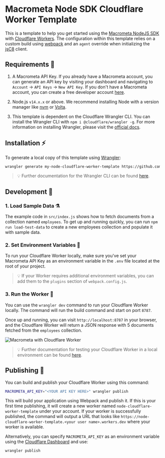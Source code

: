 # Macrometa Node SDK Cloudflare Worker Template

This is a template to help you get started using the [Macrometa NodeJS SDK](https://www.npmjs.com/package/jsc8) with [Cloudflare Workers](https://workers.cloudflare.com/). The configuration within this template relies on a custom build using [webpack](https://webpack.js.org/) and an `agent` override when initializing the [jsC8](https://github.com/macrometacorp/jsC8) client.

## Requirements 🥁

1. A Macrometa API Key. If you already have a Macrometa account, you can generate an API key by visiting your dashboard and navigating to `Account` → `API Keys` → `New API Key`. If you don't have a Macrometa account, you can create a free developer account [here](https://auth.paas.macrometa.io/signup).

2. Node.js `v14.x.x` or above. We recommend installing Node with a version manager like [nvm](https://github.com/nvm-sh/nvm#installing-and-updating) or [Volta](https://volta.sh/). 

3. This template is dependent on the Cloudflare Wrangler CLI. You can install the Wrangler CLI with `npm i @cloudflare/wrangler -g`. For more information on installing Wrangler, please visit the [official docs](https://developers.cloudflare.com/workers/cli-wrangler/install-update/).

## Installation ⚡

To generate a local copy of this template using [Wrangler](https://github.com/cloudflare/wrangler):

```bash
wrangler generate my-node-cloudflare-worker-template https://github.com/macrometacorp/node-cloudflare-worker-template
```

> 💡 Further documentation for the Wrangler CLI can be found [here](https://developers.cloudflare.com/workers/tooling/wrangler).

## Development 💾

### 1. Load Sample Data ⚗️

The example code in `src/index.js` shows how to fetch documents from a collection named `employees`. To get up and running quickly, you can run `npm run load-test-data` to create a new employees collection and populate it with sample data.

### 2. Set Environment Variables 🌵

To run your Cloudflare Worker locally, make sure you've set your Macrometa API Key as an environment variable in the `.env` file located at the root of your project.

> 💡 If your Worker requires additional environment variables, you can add them to the `plugins` section of `webpack.config.js`.

### 3. Run the Worker 🚂

You can use the `wrangler dev` command to run your Cloudflare Worker locally. The command will run the build command and start on port `8787`.

Once up and running, you can visit `http://localhost:8787` in your browser, and the Cloudflare Worker will return a JSON response with 5 documents fetched from the `employees` collection.

![Macrometa with Cloudflare Worker](https://i.imgur.com/H6nzQD6.png)

> 💡 Further documentation for testing your Cloudflare Worker in a local environment can be found [here](https://developers.cloudflare.com/workers/cli-wrangler/commands/#dev).

## Publishing 🚀

You can build and publish your Cloudflare Worker using this command:

```bash
MACROMETA_API_KEY="<YOUR API KEY HERE>" wrangler publish
```

This will build your application using Webpack and publish it. If this is your first time publishing, it will create a new worker named `node-cloudflare-worker-template` under your account. If your worker is successfully published, the command will output a URL that looks like `https://node-cloudflare-worker-template.<your user name>.workers.dev` where your worker is available.

Alternatively, you can specify `MACROMETA_API_KEY` as an environment variable using the [Cloudflare Dashboard](https://developers.cloudflare.com/workers/platform/environment-variables/#environment-variables-via-the-dashboard) and use:

```bash
wrangler publish
```